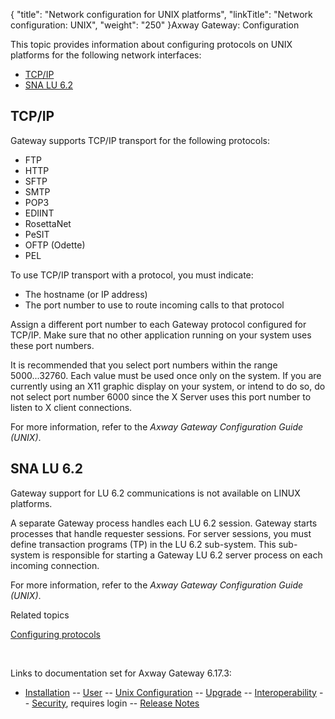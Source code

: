 {
    "title": "Network configuration for UNIX platforms",
    "linkTitle": "Network configuration: UNIX",
    "weight": "250"
}<span class="mc-variable axway_variables.Component_Long_Name variable">Axway Gateway</span>: Configuration

This topic provides information about configuring protocols on UNIX platforms for the following network interfaces:

-   [TCP/IP](#TCP_IP)
-   [SNA LU 6.2](#SNA_LU62)

<span id="TCP_IP"></span>

## TCP/IP

Gateway supports TCP/IP transport for the following protocols:

-   FTP
-   HTTP
-   SFTP
-   SMTP
-   POP3
-   EDIINT
-   RosettaNet
-   PeSIT
-   OFTP (Odette)
-   PEL

To use TCP/IP transport with a protocol, you must indicate:

-   The hostname (or IP address)
-   The port number to use to route incoming calls to that protocol

Assign a different port number to each Gateway protocol configured for TCP/IP. Make sure that no other application running on your system uses these port numbers.

It is recommended that you select port numbers within the range 5000...32760. Each value must be used once only on the system. If you are currently using an X11 graphic display on your system, or intend to do so, do not select port number 6000 since the X Server uses this port number to listen to X client connections.

For more information, refer to the <span style="font-style: italic;"><span class="mc-variable axway_variables.Component_Long_Name variable">Axway Gateway</span> Configuration Guide (UNIX)</span>.

<span id="SNA_LU62"></span>

## SNA LU 6.2

Gateway support for LU 6.2 communications is not available on LINUX platforms.

A separate Gateway process handles each LU 6.2 session. Gateway starts processes that handle requester sessions. For server sessions, you must define transaction programs (TP) in the LU 6.2 sub-system. This sub-system is responsible for starting a Gateway LU 6.2 server process on each incoming connection.

For more information, refer to the <span style="font-style: italic;"><span class="mc-variable axway_variables.Component_Long_Name variable">Axway Gateway</span> Configuration Guide (UNIX)</span>.

Related topics

[Configuring protocols](../config_protocols)

 

Links to documentation set for Axway Gateway <span class="mc-variable axway_variables.Release_Number variable">6.17.3</span>:

-   [Installation](#) -- [User](#) -- [Unix Configuration](#) -- [Upgrade](#) -- [Interoperability](#) -- [Security](#), requires login -- [Release Notes](#)
